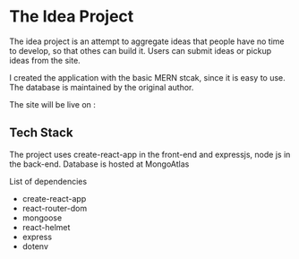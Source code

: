 # The Idea Project

The idea project is an attempt to aggregate ideas that people have no time to develop, so that othes can build it.
Users can submit ideas or pickup ideas from the site.

I created the application with the basic MERN stcak, since it is easy to use. The database is maintained by the original author.

The site will be live on :

## Tech Stack

The project uses create-react-app in the front-end and expressjs, node js in the back-end. Database is hosted at MongoAtlas

List of dependencies
- create-react-app
- react-router-dom
- mongoose
- react-helmet
- express
- dotenv
